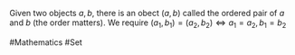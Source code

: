 Given two objects $a,b$, there is an obect $(a,b)$ called the ordered pair of $a$ and $b$ (the order matters). We require $(a_{1},b_{1})=(a_{2},b_{2})\iff a_{1}=a_{2},b_{1}=b_{2}$

#Mathematics #Set